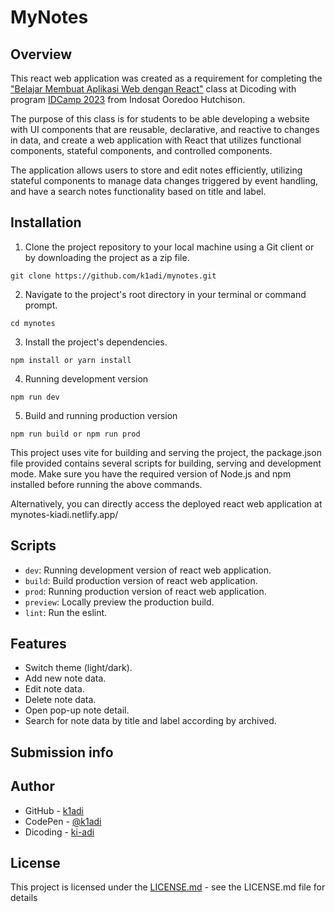 # MyNotes

## Overview
This react web application was created as a requirement for completing the ["Belajar Membuat Aplikasi Web dengan React"](https://www.dicoding.com/academies/403) class at Dicoding with program [IDCamp 2023](https://idcamp.ioh.co.id/) from Indosat Ooredoo Hutchison.

The purpose of this class is for students to be able developing a website with UI components that are reusable, declarative, and reactive to changes in data, and create a web application with React that utilizes functional components, stateful components, and controlled components.

The application allows users to store and edit notes efficiently, utilizing stateful components to manage data changes triggered by event handling, and have a search notes functionality based on title and label.

## Installation
1. Clone the project repository to your local machine using a Git client or by downloading the project as a zip file.
```
git clone https://github.com/k1adi/mynotes.git
```
2. Navigate to the project's root directory in your terminal or command prompt.
```
cd mynotes
```
3. Install the project's dependencies.
```
npm install or yarn install
```
4. Running development version
```
npm run dev
```
5. Build and running production version
```
npm run build or npm run prod
```

This project uses vite for building and serving the project, the package.json file provided contains several scripts for building, serving and development mode. Make sure you have the required version of Node.js and npm installed before running the above commands.

Alternatively, you can directly access the deployed react web application at mynotes-kiadi.netlify.app/


## Scripts
- `dev`: Running development version of react web application.
- `build`: Build production version of react  web application.
- `prod`: Running production version of react web application.
- `preview`: Locally preview the production build.
- `lint`: Run the eslint.

## Features
- Switch theme (light/dark).
- Add new note data.
- Edit note data.
- Delete note data.
- Open pop-up note detail.
- Search for note data by title and label according by archived.

## Submission info


## Author
- GitHub - [k1adi](https://github.com/k1adi)
- CodePen - [@k1adi](https://codepen.io/k1adi)
- Dicoding - [ki-adi](https://www.dicoding.com/users/ki-adi)

## License
This project is licensed under the [LICENSE.md](https://github.com/k1adi/react-notes/blob/main/LICENSE) - see the LICENSE.md file for details
